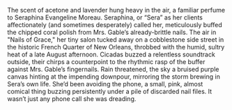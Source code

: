 The scent of acetone and lavender hung heavy in the air, a familiar perfume to Seraphina Evangeline Moreau.  Seraphina, or “Sera” as her clients affectionately (and sometimes desperately) called her, meticulously buffed the chipped coral polish from Mrs. Gable’s already-brittle nails.  The air in "Nails of Grace," her tiny salon tucked away on a cobblestone side street in the historic French Quarter of New Orleans, throbbed with the humid, sultry heat of a late August afternoon.  Cicadas buzzed a relentless soundtrack outside, their chirps a counterpoint to the rhythmic rasp of the buffer against Mrs. Gable’s fingernails.  Rain threatened, the sky a bruised purple canvas hinting at the impending downpour, mirroring the storm brewing in Sera’s own life.  She’d been avoiding the phone, a small, pink, almost comical thing buzzing persistently under a pile of discarded nail files.  It wasn’t just any phone call she was dreading.
